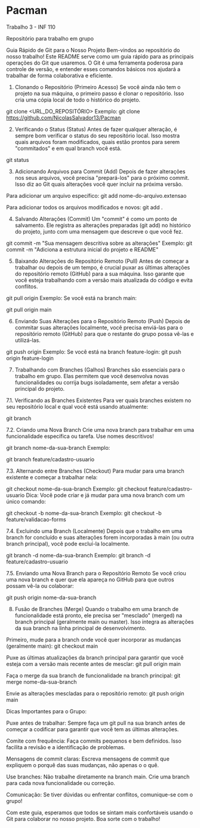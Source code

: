 # Pacman
Trabalho 3 - INF 110

Repositório para trabalho em grupo

Guia Rápido de Git para o Nosso Projeto
Bem-vindos ao repositório do nosso trabalho! Este README serve como um guia rápido para as principais operações do Git que usaremos. O Git é uma ferramenta poderosa para controle de versão, e entender esses comandos básicos nos ajudará a trabalhar de forma colaborativa e eficiente.

1. Clonando o Repositório (Primeiro Acesso)
  Se você ainda não tem o projeto na sua máquina, o primeiro passo é clonar o repositório. Isso cria uma cópia local de todo o histórico do projeto.
  
  git clone <URL_DO_REPOSITÓRIO>
  Exemplo:
  git clone https://github.com/NicolasSalvador13/Pacman

2. Verificando o Status (Status)
  Antes de fazer qualquer alteração, é sempre bom verificar o status do seu repositório local. Isso mostra quais arquivos foram modificados, quais estão prontos para serem "commitados" e em qual branch você está.
  
  git status

3. Adicionando Arquivos para Commit (Add)
  Depois de fazer alterações nos seus arquivos, você precisa "prepará-los" para o próximo commit. Isso diz ao Git quais alterações você quer incluir na próxima versão.
  
  Para adicionar um arquivo específico:
  git add nome-do-arquivo.extensao
  
  Para adicionar todos os arquivos modificados e novos:
  git add .

4. Salvando Alterações (Commit)
  Um "commit" é como um ponto de salvamento. Ele registra as alterações preparadas (git add) no histórico do projeto, junto com uma mensagem que descreve o que você fez.
  
  git commit -m "Sua mensagem descritiva sobre as alterações"
  Exemplo:
  git commit -m "Adiciona a estrutura inicial do projeto e README"

5. Baixando Alterações do Repositório Remoto (Pull)
  Antes de começar a trabalhar ou depois de um tempo, é crucial puxar as últimas alterações do repositório remoto (GitHub) para a sua máquina. Isso garante que você esteja trabalhando com a versão mais atualizada do código e evita conflitos.
  
  git pull origin <nome-da-branch>
  Exemplo: Se você está na branch main:
  
  git pull origin main

6. Enviando Suas Alterações para o Repositório Remoto (Push)
  Depois de commitar suas alterações localmente, você precisa enviá-las para o repositório remoto (GitHub) para que o restante do grupo possa vê-las e utilizá-las.
  
  git push origin <nome-da-branch>
  Exemplo: Se você está na branch feature-login:
  git push origin feature-login

7. Trabalhando com Branches (Galhos)
  Branches são essenciais para o trabalho em grupo. Elas permitem que você desenvolva novas funcionalidades ou corrija bugs isoladamente, sem afetar a versão principal do projeto.

7.1. Verificando as Branches Existentes
  Para ver quais branches existem no seu repositório local e qual você está usando atualmente:
  
  git branch

7.2. Criando uma Nova Branch
  Crie uma nova branch para trabalhar em uma funcionalidade específica ou tarefa. Use nomes descritivos!
  
  git branch nome-da-sua-branch
  Exemplo:
  
  git branch feature/cadastro-usuario

7.3. Alternando entre Branches (Checkout)
  Para mudar para uma branch existente e começar a trabalhar nela:
  
  git checkout nome-da-sua-branch
  Exemplo:
  git checkout feature/cadastro-usuario
  Dica: Você pode criar e já mudar para uma nova branch com um único comando:
  
  git checkout -b nome-da-sua-branch
  Exemplo:
  git checkout -b feature/validacao-forms

7.4. Excluindo uma Branch (Localmente)
  Depois que o trabalho em uma branch for concluído e suas alterações forem incorporadas à main (ou outra branch principal), você pode excluí-la localmente.
  
  git branch -d nome-da-sua-branch
  Exemplo:
  git branch -d feature/cadastro-usuario
  
  7.5. Enviando uma Nova Branch para o Repositório Remoto
  Se você criou uma nova branch e quer que ela apareça no GitHub para que outros possam vê-la ou colaborar:
  
  git push origin nome-da-sua-branch

8. Fusão de Branches (Merge)
  Quando o trabalho em uma branch de funcionalidade está pronto, ele precisa ser "mesclado" (merged) na branch principal (geralmente main ou master). Isso integra as alterações da sua branch na linha principal de desenvolvimento.
  
  Primeiro, mude para a branch onde você quer incorporar as mudanças (geralmente main):
  git checkout main
  
  Puxe as últimas atualizações da branch principal para garantir que você esteja com a versão mais recente antes de mesclar:
  git pull origin main
  
  Faça o merge da sua branch de funcionalidade na branch principal:
  git merge nome-da-sua-branch
  
  Envie as alterações mescladas para o repositório remoto:
  git push origin main


Dicas Importantes para o Grupo:

  Puxe antes de trabalhar: Sempre faça um git pull na sua branch antes de começar a codificar para garantir que você tem as últimas alterações.
  
  Comite com frequência: Faça commits pequenos e bem definidos. Isso facilita a revisão e a identificação de problemas.
  
  Mensagens de commit claras: Escreva mensagens de commit que expliquem o porquê das suas mudanças, não apenas o o quê.
  
  Use branches: Não trabalhe diretamente na branch main. Crie uma branch para cada nova funcionalidade ou correção.
  
  Comunicação: Se tiver dúvidas ou enfrentar conflitos, comunique-se com o grupo!
  
  Com este guia, esperamos que todos se sintam mais confortáveis usando o Git para colaborar no nosso projeto. Boa sorte com o trabalho!
